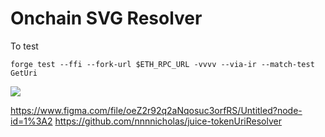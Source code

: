 # Onchain SVG Resolver

To test

`forge test --ffi --fork-url $ETH_RPC_URL -vvvv --via-ir --match-test GetUri`


![](src/tokenuriresolver.png)


https://www.figma.com/file/oeZ2r92q2aNqosuc3orfRS/Untitled?node-id=1%3A2
https://github.com/nnnnicholas/juice-tokenUriResolver